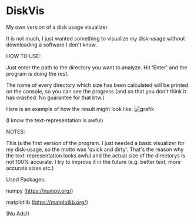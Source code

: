 # DiskVis
My own version of a disk usage visualizer.

It is not much, I just wanted something to visualize my disk-usage without downloading a software I don't know.

HOW TO USE:

Just enter the path to the directory you want to analyze. Hit 'Enter' and the program is doing the rest. 

The name of every directory which size has been calculated will be printed on the console, so you can see the progress (and so that you don't think it has 
crashed. No guarantee for that btw.)

Here is an example of how the result might look like:
![grafik](https://user-images.githubusercontent.com/95371658/201222301-5fc8ece1-7404-4efd-9f14-85d720bcdd74.png)

(I know the text-representation is awful)


NOTES:

This is the first version of the program. I just needed a basic visualizer for my disk-usage, so the motto was 'quick and dirty'. That's the reason why
the text-representation looks awful and the actual size of the directorys is not 100% accurate. I try to improve it in the future (e.g. better text, more
accurate sizes etc.) 



Used Packages:

numpy (https://numpy.org/)

matplotlib (https://matplotlib.org/)

(No Ads!)
